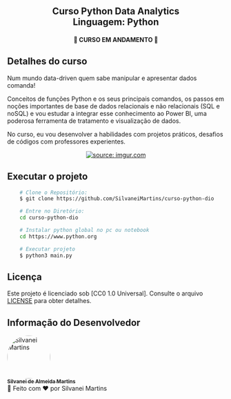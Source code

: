 <h2 align="center">
    Curso Python Data Analytics
    <br />
    Linguagem: Python
</h2>

<h4 align="center">
    🚀 CURSO EM ANDAMENTO 🚀
</h4>

## Detalhes do curso

Num mundo data-driven quem sabe manipular e apresentar dados comanda!

Conceitos de funções Python e os seus principais comandos, os passos em noções importantes de base de dados relacionais e não relacionais (SQL e noSQL) e vou estudar a integrar esse conhecimento ao Power BI, uma poderosa ferramenta de tratamento e visualização de dados.

No curso, eu vou desenvolver a habilidades com projetos práticos, desafios de códigos com professores experientes.

<p align="center">
    <a href="https://imgur.com/OfyL6wi"><img src="https://i.imgur.com/OfyL6wi.jpg" title="source: imgur.com" /></a>
    <br />
</p>

## Executar o projeto 

```bash
    # Clone o Repositório:
    $ git clone https://github.com/SilvaneiMartins/curso-python-dio

    # Entre no Diretório:
    cd curso-python-dio

    # Instalar python global no pc ou notebook
    cd https://www.python.org

    # Executar projeto
    $ python3 main.py
```

## Licença

Este projeto é licenciado sob [CC0 1.0 Universal]. Consulte o arquivo [LICENSE](https://github.com/SilvaneiMartins/curso-python-dio/blob/master/LICENSE) para obter detalhes.

## Informação do Desenvolvedor

<a href="https://github.com/SilvaneiMartins">
    <img
        style="border-radius:50%"
        src="https://github.com/SilvaneiMartins.png"
        width="100px;"
        alt="Silvanei Martins"
    />
    <br />
    <sub>
        <b>Silvanei de Almeida Martins</b>
    </sub>
</a>
     <a href="https://github.com/SilvaneiMartins" title="Silvanei martins" >
 </a>
<br />
🚀 Feito com ❤️ por Silvanei Martins
